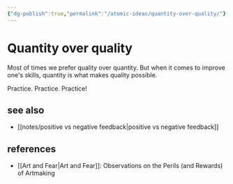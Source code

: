 ```yaml
---
{"dg-publish":true,"permalink":"/atomic-ideas/quantity-over-quality/"}
---
```


# Quantity over quality

Most of times we prefer quality over quantity. But when it comes to improve one's skills, quantity is what makes quality possible.

Practice. Practice. Practice!


## see also

- [[notes/positive vs negative feedback\|positive vs negative feedback]]


## references

- [[Art and Fear\|Art and Fear]]: Observations on the Perils (and Rewards) of Artmaking